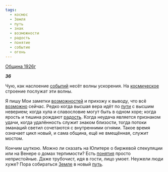 ```yaml
---
tags:
  - космос
  - Земля
  - путь
  - знак
  - возможности
  - радость
  - понятие
  - событие
  - огонь
---
```

[Община 1926г](https://127.0.0.1:4002/agni/1926)

___36___

Чую, как наслоение [событий](../../../tags/#событие) несёт волны ускорения. На [космическое](../../../tags/#космос) строение послужат эти волны.   

Я пишу Мои заметки [возможностей](../../../tags/#возможности) и прихожу к выводу, что всё [возможно](../../../tags/#возможности) сейчас. Редко когда высшая вера идёт по [пути](../../../tags/#[путь](../../../tags/#путь)) с высшим неверием; когда хула и славословие могут быть в одном хоре; когда ярость и тишина рождают [радость](../../../tags/#радость). Когда неудача является признаком удачи, когда удалённость служит знаком близости, тогда потоки эманаций светил сочетаются с внутренними огнями. Такое время означает цикл новый, и сама община, ещё не вмещённая, служит мостом.   

Кончим шуткою. Можно ли сказать на Юпитере о биржевой спекуляции или на Венере о домах терпимости? Есть [понятия](../../../tags/#понятие) просто непристойные. Даже трубочист, идя в гости, лицо умоет. Неужели люди хуже? Пора собираться [Земле](../../../tags/#Земля) в новый [путь](../../../tags/#путь).   

